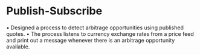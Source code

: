 # Publish-Subscribe

•	Designed a process to detect arbitrage opportunities using published quotes.
•	The process listens to currency exchange rates from a price feed and print out a message whenever there is an arbitrage opportunity available.
